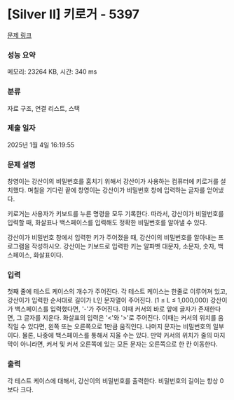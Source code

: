# [Silver II] 키로거 - 5397 

[문제 링크](https://www.acmicpc.net/problem/5397) 

### 성능 요약

메모리: 23264 KB, 시간: 340 ms

### 분류

자료 구조, 연결 리스트, 스택

### 제출 일자

2025년 1월 4일 16:19:55

### 문제 설명

<p>창영이는 강산이의 비밀번호를 훔치기 위해서 강산이가 사용하는 컴퓨터에 키로거를 설치했다. 며칠을 기다린 끝에 창영이는 강산이가 비밀번호 창에 입력하는 글자를 얻어냈다.</p>

<p>키로거는 사용자가 키보드를 누른 명령을 모두 기록한다. 따라서, 강산이가 비밀번호를 입력할 때, 화살표나 백스페이스를 입력해도 정확한 비밀번호를 알아낼 수 있다. </p>

<p>강산이가 비밀번호 창에서 입력한 키가 주어졌을 때, 강산이의 비밀번호를 알아내는 프로그램을 작성하시오. 강산이는 키보드로 입력한 키는 알파벳 대문자, 소문자, 숫자, 백스페이스, 화살표이다.</p>

### 입력 

 <p>첫째 줄에 테스트 케이스의 개수가 주어진다. 각 테스트 케이스는 한줄로 이루어져 있고, 강산이가 입력한 순서대로 길이가 L인 문자열이 주어진다. (1 ≤ L ≤ 1,000,000) 강산이가 백스페이스를 입력했다면, '-'가 주어진다. 이때 커서의 바로 앞에 글자가 존재한다면, 그 글자를 지운다. 화살표의 입력은 '<'와 '>'로 주어진다. 이때는 커서의 위치를 움직일 수 있다면, 왼쪽 또는 오른쪽으로 1만큼 움직인다. 나머지 문자는 비밀번호의 일부이다. 물론, 나중에 백스페이스를 통해서 지울 수는 있다. 만약 커서의 위치가 줄의 마지막이 아니라면, 커서 및 커서 오른쪽에 있는 모든 문자는 오른쪽으로 한 칸 이동한다.</p>

### 출력 

 <p>각 테스트 케이스에 대해서, 강산이의 비밀번호를 출력한다. 비밀번호의 길이는 항상 0보다 크다.</p>


